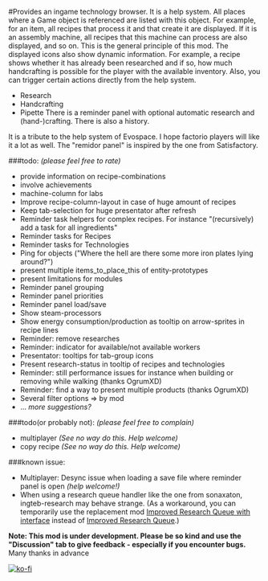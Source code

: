#Provides an ingame technology browser.
It is a help system.
All places where a Game object is referenced are listed with this object.
For example, for an item, all recipes that process it and that create it are displayed. If it is an assembly machine, all recipes that this machine can process are also displayed, and so on.
This is the general principle of this mod.
The displayed icons also show dynamic information. For example, a recipe shows whether it has already been researched and if so, how much handcrafting is possible for the player with the available inventory.
Also, you can trigger certain actions directly from the help system.
- Research
- Handcrafting
- Pipette
There is a reminder panel with optional automatic research and (hand-)crafting.
There is also a history.

It is a tribute to the help system of Evospace. I hope factorio players will like it a lot as well.
The "remidor panel" is inspired by the one from Satisfactory.

###todo: *(please feel free to rate)*
- provide information on recipe-combinations
- involve achievements
- machine-column for labs
- Improve recipe-column-layout in case of huge amount of recipes
- Keep tab-selection for huge presentator after refresh
- Reminder task helpers for complex recipes. For instance "(recursively) add a task for all ingredients"
- Reminder tasks for Recipes
- Reminder tasks for Technologies
- Ping for objects ("Where the hell are there some more iron plates lying around?")
- present multiple items_to_place_this of entity-prototypes
- present limitations for modules
- Reminder panel grouping
- Reminder panel priorities
- Reminder panel load/save
- Show steam-processors
- Show energy consumption/production as tooltip on arrow-sprites in recipe lines
- Reminder: remove researches
- Reminder: indicator for available/not available workers
- Presentator: tooltips for tab-group icons
- Present research-status in tooltip of recipes and technologies
- Reminder: still performance issues for instance when building or removing while walking (thanks OgrumXD)
- Reminder: find a way to present multiple products (thanks OgrumXD)
- Several filter options
  => by mod
- ... *more suggestions?*

###todo(or probably not): *(please feel free to complain)*
- multiplayer *(See no way do this. Help welcome)*
- copy recipe *(See no way do this. Help welcome)*

###known issue:
- Multiplayer: Desync issue when loading a save file where reminder panel is open *(help welcome!)*
- When using a research queue handler like the one from sonaxaton, ingteb-research may behave strange. (As a workaround, you can temporarily use the replacement mod [Improved Research Queue with interface](https://mods.factorio.com/mod/sonaxaton-research-queue-with-interface) instead of [Improved Research Queue](https://mods.factorio.com/mod/sonaxaton-research-queue).)

**Note: This mod is under development. Please be so kind and use the "Discussion" tab to give feedback - especially if you encounter bugs.** Many thanks in advance

[![ko-fi](https://ko-fi.com/img/githubbutton_sm.svg)](https://ko-fi.com/G2G4BH6WX)
